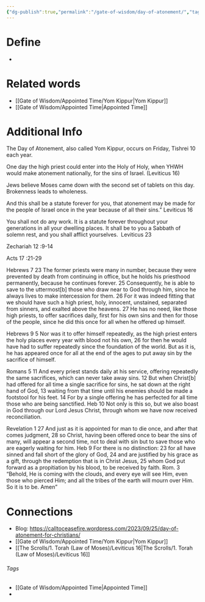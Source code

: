 ```yaml
---
{"dg-publish":true,"permalink":"/gate-of-wisdom/day-of-atonement/","tags":["#GateWisdom"]}
---
```


# Define
- 

# Related words
- [[Gate of Wisdom/Appointed Time/Yom Kippur\|Yom Kippur]]
- [[Gate of Wisdom/Appointed Time\|Appointed Time]]

# Additional Info

The Day of Atonement, also called Yom Kippur, occurs on Friday, Tishrei 10 each year.

One day the high priest could enter into the Holy of Holy, when YHWH would make atonement nationally, for the sins of Israel. (Leviticus 16)

Jews believe Moses came down with the second set of tablets on this day. Brokenness leads to wholeness.

And this shall be a statute forever for you, that atonement  may be made for the people of Israel once in the year because of all their sins.” Leviticus 16 

You shall not do any work. It is a statute forever throughout your generations in all your dwelling places. It shall be to you a Sabbath of solemn rest, and you shall afflict yourselves.  Leviticus 23 

Zechariah 12 :9-14

Acts 17 :21-29

Hebrews 7 
23 The former priests were many in number, because they were prevented by death from continuing in office, but he holds his priesthood permanently, because he continues forever. 25 Consequently, he is able to save to the uttermost[b] those who draw near to God through him, since he always lives to make intercession for them.  26 For it was indeed fitting that we should have such a high priest, holy, innocent, unstained, separated from sinners, and exalted above the heavens. 27 He has no need, like those high priests, to offer sacrifices daily, first for his own sins and then for those of the people, since he did this once for all when he offered up himself. 

Hebrews 9 
5 Nor was it to offer himself repeatedly, as the high priest enters the holy places every year with blood not his own, 26 for then he would have had to suffer repeatedly since the foundation of the world. But as it is, he has appeared once for all at the end of the ages to put away sin by the sacrifice of himself. 

Romans 5 
11 And every priest stands daily at his service, offering repeatedly the same sacrifices, which can never take away sins. 12 But when Christ[b] had offered for all time a single sacrifice for sins, he sat down at the right hand of God, 13 waiting from that time until his enemies should be made a footstool for his feet. 14 For by a single offering he has perfected for all time those who are being sanctified. Heb 10
Not only is this so, but we also boast in God through our Lord Jesus Christ, through whom we have now received reconciliation. 

Revelation 1 
27 And just as it is appointed for man to die once, and after that comes judgment, 28 so Christ, having been offered once to bear the sins of many, will appear a second time, not to deal with sin but to save those who are eagerly waiting for him. Heb 9
For there is no distinction: 23 for all have sinned and fall short of the glory of God, 24 and are justified by his grace as a gift, through the redemption that is in Christ Jesus, 25 whom God put forward as a propitiation by his blood, to be received by faith. Rom. 3
“Behold, He is coming with the clouds, and every eye will see Him, even those who pierced Him; and all the tribes of the earth will mourn over Him. So it is to be. Amen” 






# Connections
 - Blog: https://calltoceasefire.wordpress.com/2023/09/25/day-of-atonement-for-christians/
 - [[Gate of Wisdom/Appointed Time/Yom Kippur\|Yom Kippur]]
 - [[The Scrolls/1. Torah (Law of Moses)/Leviticus 16\|The Scrolls/1. Torah (Law of Moses)/Leviticus 16]]

###### Tags
- [[Gate of Wisdom/Appointed Time\|Appointed Time]]
- 